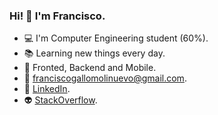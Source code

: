 ### Hi! 👋 I'm Francisco.

- 💻 I'm Computer Engineering student (60%).
- 📚 Learning new things every day.
- 🚀 Fronted, Backend and Mobile.
- 📧 franciscogallomolinuevo@gmail.com.
- 💼 [LinkedIn](https://www.linkedin.com/in/franciscogallom/).
- 👽 [StackOverflow](https://stackoverflow.com/users/14945046/francisco-gallo-m).
